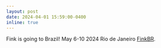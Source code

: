 ```yaml
---
layout: post
date: 2024-04-01 15:59:00-0400
inline: true
---
```


Fink is going to Brazil! May 6-10 2024 Rio de Janeiro [FinkBR](https://indico.in2p3.fr/event/31068/overview).
